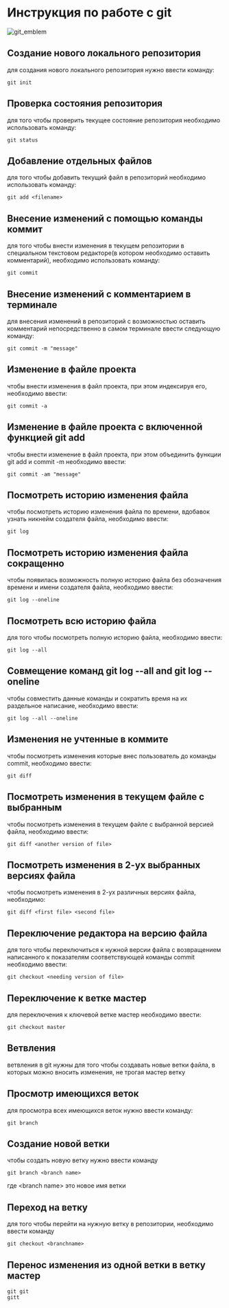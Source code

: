 # **Инструкция по работе с git**

![git_emblem](gitSomaliProgrammers.jpg)
## Создание нового локального репозитория 

для создания нового локального репозитория нужно ввести команду:

    git init 

## Проверка состояния репозитория 

для того чтобы проверить текущее состояние репозитория необходимо использовать команду:

    git status
 
 ## Добавление отдельных файлов 

 для того чтобы добавить текущий файл в репозиторий необходимо использовать команду:

    git add <filename>

## Внесение изменений с помощью команды коммит

для того чтобы внести изменения в текущем репозитории в специальном текстовом редакторе(в котором необходимо оставить комментарий), необходимо использовать команду:

    git commit 

## Внесение изменений с комментарием в терминале 

для внесения изменений в репозиторий с возможностью оставить комментарий непосредственно в самом терминале ввести следующую команду:

    git commit -m "message"

## Изменение в файле проекта 

чтобы внести изменения в файл проекта, при этом индексируя его, необходимо ввести:

    git commit -a

## Изменение в файле проекта с включенной функцией git add

чтобы внести изменение в файл проекта, при этом объединить функции git add и commit -m необходимо ввести:

    git commit -am "message"

## Посмотреть историю изменения файла

чтобы посмотреть историю изменения файла по времени, вдобавок узнать никнейм создателя файла, необходимо ввести:

    git log

## Посмотреть историю изменения файла сокращенно

чтобы появилась возможность полную историю файла без обозначения времени и имени создателя файла, необходимо ввести:

    git log --oneline

## Посмотреть всю историю файла

для того чтобы посмотреть полную историю файла, необходимо ввести:

    git log --all

## Совмещение команд git log --all and git log --oneline

чтобы совместить данные команды и сократить время на их раздельное написание, необходимо ввести:

    git log --all --oneline

## Изменения не учтенные в коммите 

чтобы посмотреть изменения которые внес пользователь до команды commit, необходимо ввести:

    git diff

## Посмотреть изменения в текущем файле с выбранным

чтобы посмотреть изменения в текущем файле с выбранной версией файла, необходимо ввести:

    git diff <another version of file>

## Посмотреть изменения в 2-ух выбранных версиях файла

чтобы посмотреть изменения в 2-ух различных версиях файла, необходимо:

    git diff <first file> <second file>

## Переключение редактора на версию файла

для того чтобы переключиться к нужной версии файла с возвращением написанного к показателям соответствующей команды commit необходимо ввести:

    git checkout <needing version of file>

## Переключение к ветке мастер

для переключения к ключевой ветке мастер необходимо ввести:

    git checkout master

## Ветвления 

ветвления в git нужны для того чтобы создавать новые ветки файла, в которых можно вносить изменения, не трогая мастер ветку

## Просмотр имеющихся веток

для просмотра всех имеющихся веток нужно ввести команду:

    git branch

## Создание новой ветки 

чтобы создать новую ветку нужно ввести команду 

    git branch <branch name>

где \<branch name> это новое имя ветки 

## Переход на ветку 

для того чтобы перейти на нужную ветку в репозитории, необходимо ввести команду 

    git checkout <branchname>

## Перенос изменения из одной ветки в ветку мастер



    git git 
    gitt 
